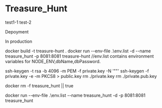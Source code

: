 # Treasure_Hunt

test1-1
test-2

Depoyment

In production

docker build -t treasure-hunt .
docker run --env-file .\env.list -d --name treasure_hunt -p 8081:8081 treasure-hunt
//env.list contains environment variables for NODE_ENV,dbName,dbPassword.

ssh-keygen -t rsa -b 4096 -m PEM -f private.key -N '""'
ssh-keygen -f private.key -e -m PKCS8 > public.key
rm ./private.key
rm ./private.pub.key

docker rm -f treasure_hunt || true

docker run --env-file .\env.list --name treasure_hunt -d -p 8081:8081 treasure_hunt
                                    
                                     
                                     
                                     


